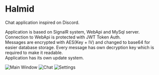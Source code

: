 # Halmid
Chat application inspired on Discord.

Application is based on SignalR system, WebApi and MySql server.\
Connection to WebApi is protected with JWT Token Auth.\
Messages are encrypted with AES(Key + IV) and changed to base64 for easier database storage. Every message has own decryption key which is required to make it readable.\
Application has its own update system.

![Main Window](https://i.imgur.com/Y0wbUL8.png)
![Chat](https://i.imgur.com/x4EzlEM.png)
![Settings](https://i.imgur.com/f0oFTQz.png)
